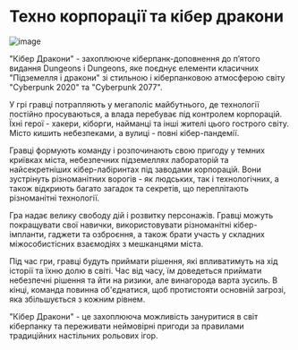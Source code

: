 # Техно корпорації та кібер дракони

![image](https://static.wikia.nocookie.net/cyberpunk/images/2/2f/Night_City_Database_CP2077.jpg)

"Кібер Дракони" - захоплююче кіберпанк-доповнення до п’ятого видання Dungeons і Dungeons, яке поєднує елементи класичних "Підземелля і дракони" зі стильною і кіберпанковою атмосферою світу "Cyberpunk 2020" та "Cyberpunk 2077".

У грі гравці потрапляють у мегаполіс майбутнього, де технології постійно просуваються, а влада перебуває під контролем корпорацій. Їхні герої - хакери, кіборги, найманці та інші жителі цього гострого світу. Місто кишить небезпеками, а вулиці - повні кібер-пандемії.

Гравці формують команду і розпочинають свою пригоду у темних криївках міста, небезпечних підземеллях лабораторій та найсекретніших кібер-лабіринтах під заводами корпорацій. Вони зустрінуть різноманітних ворогів - як людських, так і технологічних, а також відкриють багато загадок та секретів, що переплітають різноманітні технології.

Гра надає велику свободу дій і розвитку персонажів. Гравці можуть покращувати свої навички, використовувати різноманітні кібер-імпланти, гаджети та озброєння, а також брати участь у складних міжособистісних взаємодіях з мешканцями міста.

Під час гри, гравці будуть приймати рішення, які впливатимуть на хід історії та їхню долю в світі. Час від часу, їм доведеться приймати небезпечні рішення та йти на ризики, але винагорода варта зусиль. В кінці, команда повинна об'єднатися, щоб протистояти основній загрозі, яка збільшується з кожним рівнем.

"Кібер Дракони" - це захоплююча можливість зануритися в світ кіберпанку та переживати неймовірні пригоди за правилами традиційних настільних рольових ігор.

